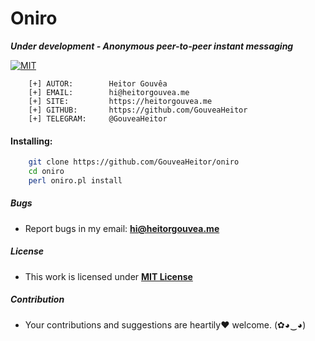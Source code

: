 # Oniro

***Under development - Anonymous peer-to-peer instant messaging***

[![MIT](https://img.shields.io/badge/license-MIT-blue.svg)](https://github.com/GouveaHeitor/oniro/blob/master/LICENSE.md)

```
    [+] AUTOR:        Heitor Gouvêa
    [+] EMAIL:        hi@heitorgouvea.me
    [+] SITE:         https://heitorgouvea.me
    [+] GITHUB:       https://github.com/GouveaHeitor
    [+] TELEGRAM:     @GouveaHeitor
```

#### Installing:

```bash
    git clone https://github.com/GouveaHeitor/oniro
    cd oniro
    perl oniro.pl install
```

##### Bugs

- Report bugs in my email: **hi@heitorgouvea.me**

##### License

- This work is licensed under [**MIT License**](https://github.com/GouveaHeitor/oniro/blob/master/LICENSE.md)

##### Contribution

- Your contributions and suggestions are heartily♥ welcome. (✿◕‿◕)
